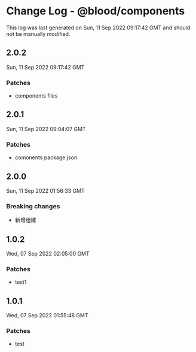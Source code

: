 # Change Log - @blood/components

This log was last generated on Sun, 11 Sep 2022 09:17:42 GMT and should not be manually modified.

## 2.0.2
Sun, 11 Sep 2022 09:17:42 GMT

### Patches

- components files

## 2.0.1
Sun, 11 Sep 2022 09:04:07 GMT

### Patches

- comonents package.json

## 2.0.0
Sun, 11 Sep 2022 01:56:33 GMT

### Breaking changes

- 新增组建

## 1.0.2
Wed, 07 Sep 2022 02:05:00 GMT

### Patches

- test1

## 1.0.1
Wed, 07 Sep 2022 01:55:48 GMT

### Patches

- test

